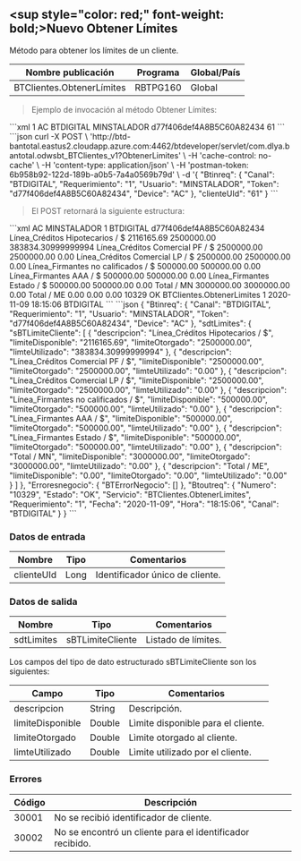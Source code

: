 ## <sup style="color: red;" font-weight: bold;>Nuevo</sup> Obtener Límites

Método para obtener los límites de un cliente.

| Nombre publicación        | Programa | Global/País |
| ------------------------- | -------- | ----------- |
| BTClientes.ObtenerLímites | RBTPG160 | Global      |

> Ejemplo de invocación al método Obtener Límites:

<code-group>
<code-block title="XML" active>
```xml
<soapenv:Envelope xmlns:soapenv="http://schemas.xmlsoap.org/soap/envelope/" xmlns:bts="http://uy.com.dlya.bantotal/BTSOA/">
   <soapenv:Header/>
   <soapenv:Body>
      <bts:BTClientes.ObtenerLimites>
         <bts:Btinreq>
            <bts:Requerimiento>1</bts:Requerimiento>
            <bts:Device>AC</bts:Device>
            <bts:Canal>BTDIGITAL</bts:Canal>
            <bts:Usuario>MINSTALADOR</bts:Usuario>
            <bts:Token>d77f406def4A8B5C60A82434</bts:Token>
         </bts:Btinreq>
         <bts:clienteUId>61</bts:clienteUId>
      </bts:BTClientes.ObtenerLimites>
   </soapenv:Body>
</soapenv:Envelope>
```
</code-block>
 
<code-block title="JSON">
```json
curl -X POST \
  'http://btd-bantotal.eastus2.cloudapp.azure.com:4462/btdeveloper/servlet/com.dlya.bantotal.odwsbt_BTClientes_v1?ObtenerLimites' \
  -H 'cache-control: no-cache' \
  -H 'content-type: application/json' \
  -H 'postman-token: 6b958b92-122d-189b-a0b5-7a4a0569b79d' \
  -d '{
	"Btinreq": {
		"Canal": "BTDIGITAL",
		"Requerimiento": "1",
		"Usuario": "MINSTALADOR",
		"Token": "d77f406def4A8B5C60A82434",
		"Device": "AC"
	 },
	 "clienteUId": "61"
}
```
</code-block>
</code-group>
 
> El POST retornará la siguiente estructura:
 
<code-group>
<code-block title="XML" active>
```xml
<SOAP-ENV:Envelope xmlns:SOAP-ENV="http://schemas.xmlsoap.org/soap/envelope/" xmlns:xsd="http://www.w3.org/2001/XMLSchema" xmlns:SOAP-ENC="http://schemas.xmlsoap.org/soap/encoding/" xmlns:xsi="http://www.w3.org/2001/XMLSchema-instance">
   <SOAP-ENV:Body>
      <BTClientes.ObtenerLimitesResponse xmlns="http://uy.com.dlya.bantotal/BTSOA/">
         <Btinreq>
            <Device>AC</Device>
            <Usuario>MINSTALADOR</Usuario>
            <Requerimiento>1</Requerimiento>
            <Canal>BTDIGITAL</Canal>
            <Token>d77f406def4A8B5C60A82434</Token>
         </Btinreq>
         <sdtLimites>
            <sBTLimiteCliente>
               <descripcion>Línea_Créditos Hipotecarios / $</descripcion>
               <limiteDisponible>2116165.69</limiteDisponible>
               <limiteOtorgado>2500000.00</limiteOtorgado>
               <limteUtilizado>383834.30999999994</limteUtilizado>
            </sBTLimiteCliente>
            <sBTLimiteCliente>
               <descripcion>Línea_Créditos Comercial PF / $</descripcion>
               <limiteDisponible>2500000.00</limiteDisponible>
               <limiteOtorgado>2500000.00</limiteOtorgado>
               <limteUtilizado>0.00</limteUtilizado>
            </sBTLimiteCliente>
            <sBTLimiteCliente>
               <descripcion>Línea_Créditos Comercial LP / $</descripcion>
               <limiteDisponible>2500000.00</limiteDisponible>
               <limiteOtorgado>2500000.00</limiteOtorgado>
               <limteUtilizado>0.00</limteUtilizado>
            </sBTLimiteCliente>
            <sBTLimiteCliente>
               <descripcion>Línea_Firmantes no calificados / $</descripcion>
               <limiteDisponible>500000.00</limiteDisponible>
               <limiteOtorgado>500000.00</limiteOtorgado>
               <limteUtilizado>0.00</limteUtilizado>
            </sBTLimiteCliente>
            <sBTLimiteCliente>
               <descripcion>Línea_Firmantes AAA / $</descripcion>
               <limiteDisponible>500000.00</limiteDisponible>
               <limiteOtorgado>500000.00</limiteOtorgado>
               <limteUtilizado>0.00</limteUtilizado>
            </sBTLimiteCliente>
            <sBTLimiteCliente>
               <descripcion>Línea_Firmantes Estado / $</descripcion>
               <limiteDisponible>500000.00</limiteDisponible>
               <limiteOtorgado>500000.00</limiteOtorgado>
               <limteUtilizado>0.00</limteUtilizado>
            </sBTLimiteCliente>
            <sBTLimiteCliente>
               <descripcion>Total / MN</descripcion>
               <limiteDisponible>3000000.00</limiteDisponible>
               <limiteOtorgado>3000000.00</limiteOtorgado>
               <limteUtilizado>0.00</limteUtilizado>
            </sBTLimiteCliente>
            <sBTLimiteCliente>
               <descripcion>Total / ME</descripcion>
               <limiteDisponible>0.00</limiteDisponible>
               <limiteOtorgado>0.00</limiteOtorgado>
               <limteUtilizado>0.00</limteUtilizado>
            </sBTLimiteCliente>
         </sdtLimites>
         <Erroresnegocio></Erroresnegocio>
         <Btoutreq>
            <Numero>10329</Numero>
            <Estado>OK</Estado>
            <Servicio>BTClientes.ObtenerLimites</Servicio>
            <Requerimiento>1</Requerimiento>
            <Fecha>2020-11-09</Fecha>
            <Hora>18:15:06</Hora>
            <Canal>BTDIGITAL</Canal>
         </Btoutreq>
      </BTClientes.ObtenerLimitesResponse>
   </SOAP-ENV:Body>
</SOAP-ENV:Envelope>
```
</code-block>
 
<code-block title="JSON">
```json
 {
 	"Btinreq": {
		"Canal": "BTDIGITAL",
		"Requerimiento": "1",
		"Usuario": "MINSTALADOR",
		"Token": "d77f406def4A8B5C60A82434",
		"Device": "AC"
	 },
	"sdtLimites": {
	  "sBTLimiteCliente": [
		{
		  "descripcion": "Línea_Créditos Hipotecarios / $",
		  "limiteDisponible": "2116165.69",
		  "limiteOtorgado": "2500000.00",
		  "limteUtilizado": "383834.30999999994"
		},
		{
		  "descripcion": "Línea_Créditos Comercial PF / $",
		  "limiteDisponible": "2500000.00",
		  "limiteOtorgado": "2500000.00",
		  "limteUtilizado": "0.00"
		},
		{
		  "descripcion": "Línea_Créditos Comercial LP / $",
		  "limiteDisponible": "2500000.00",
		  "limiteOtorgado": "2500000.00",
		  "limteUtilizado": "0.00"
		},
		{
		  "descripcion": "Línea_Firmantes no calificados / $",
		  "limiteDisponible": "500000.00",
		  "limiteOtorgado": "500000.00",
		  "limteUtilizado": "0.00"
		},
		{
		  "descripcion": "Línea_Firmantes AAA / $",
		  "limiteDisponible": "500000.00",
		  "limiteOtorgado": "500000.00",
		  "limteUtilizado": "0.00"
		},
		{
		  "descripcion": "Línea_Firmantes Estado / $",
		  "limiteDisponible": "500000.00",
		  "limiteOtorgado": "500000.00",
		  "limteUtilizado": "0.00"
		},
		{
		  "descripcion": "Total / MN",
		  "limiteDisponible": "3000000.00",
		  "limiteOtorgado": "3000000.00",
		  "limteUtilizado": "0.00"
		},
		{
		  "descripcion": "Total / ME",
		  "limiteDisponible": "0.00",
		  "limiteOtorgado": "0.00",
		  "limteUtilizado": "0.00"
		}
	  ]
	},
    "Erroresnegocio": {
        "BTErrorNegocio": []
    },
	"Btoutreq": {
	  "Numero": "10329",
	  "Estado": "OK",
	  "Servicio": "BTClientes.ObtenerLimites",
	  "Requerimiento": "1",
	  "Fecha": "2020-11-09",
	  "Hora": "18:15:06",
	  "Canal": "BTDIGITAL"
	}
 }
```
</code-block>
</code-group>
 
### Datos de entrada
 
Nombre | Tipo | Comentarios
--------- | ----------- | -----------
clienteUId | Long | Identificador único de cliente.

### Datos de salida

| Nombre     | Tipo             | Comentarios         |
| ---------- | ---------------- | ------------------- |
| sdtLimites | sBTLimiteCliente | Listado de límites. |

Los campos del tipo de dato estructurado sBTLimiteCliente son los siguientes:

| Campo            | Tipo   | Comentarios                        |
| ---------------- | ------ | ---------------------------------- |
| descripcion      | String | Descripción.                       |
| limiteDisponible | Double | Lìmite disponible para el cliente. |
| limiteOtorgado   | Double | Lìmite otorgado al cliente.        |
| limteUtilizado   | Double | Lìmite utilizado por el cliente.   |

### Errores

| Código | Descripción                                               |
| ------ | --------------------------------------------------------- |
| 30001  | No se recibió identificador de cliente.                   |
| 30002  | No se encontró un cliente para el identificador recibido. |
